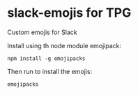 # slack-emojis for TPG

Custom emojis for Slack

Install using th node module emojipack:

```
npm install -g emojipacks
```

Then run to install the emojis:

```
emojipacks
``` 



